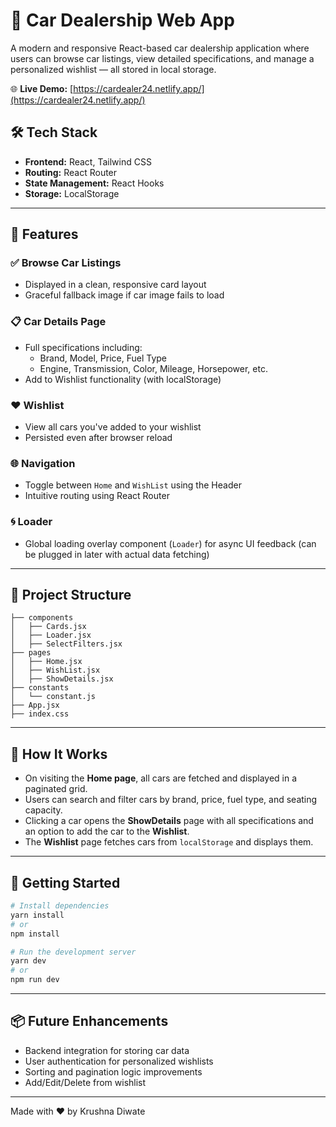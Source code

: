 # 🚗 Car Dealership Web App

A modern and responsive React-based car dealership application where users can browse car listings, view detailed specifications, and manage a personalized wishlist — all stored in local storage.

🌐 **Live Demo:** [https://cardealer24.netlify.app/](https://cardealer24.netlify.app/)

## 🛠 Tech Stack

- **Frontend:** React, Tailwind CSS
- **Routing:** React Router
- **State Management:** React Hooks
- **Storage:** LocalStorage

---

## 📸 Features

### ✅ Browse Car Listings

- Displayed in a clean, responsive card layout
- Graceful fallback image if car image fails to load

### 📋 Car Details Page

- Full specifications including:
  - Brand, Model, Price, Fuel Type
  - Engine, Transmission, Color, Mileage, Horsepower, etc.
- Add to Wishlist functionality (with localStorage)

### ❤️ Wishlist

- View all cars you've added to your wishlist
- Persisted even after browser reload

### 🌐 Navigation

- Toggle between `Home` and `WishList` using the Header
- Intuitive routing using React Router

### 🌀 Loader

- Global loading overlay component (`Loader`) for async UI feedback (can be plugged in later with actual data fetching)

---

## 📁 Project Structure

```
├── components
│   ├── Cards.jsx
│   ├── Loader.jsx
│   ├── SelectFilters.jsx
├── pages
│   ├── Home.jsx
│   ├── WishList.jsx
│   ├── ShowDetails.jsx
├── constants
│   └── constant.js
├── App.jsx
├── index.css
```

---

## 🧩 How It Works

- On visiting the **Home page**, all cars are fetched and displayed in a paginated grid.
- Users can search and filter cars by brand, price, fuel type, and seating capacity.
- Clicking a car opens the **ShowDetails** page with all specifications and an option to add the car to the **Wishlist**.
- The **Wishlist** page fetches cars from `localStorage` and displays them.

---

## 🚀 Getting Started

```bash
# Install dependencies
yarn install
# or
npm install

# Run the development server
yarn dev
# or
npm run dev
```

---

## 📦 Future Enhancements

- Backend integration for storing car data
- User authentication for personalized wishlists
- Sorting and pagination logic improvements
- Add/Edit/Delete from wishlist

---


Made with ❤️ by Krushna Diwate

